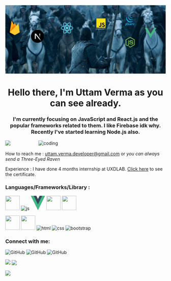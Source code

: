 <img src="jon.jpg" />
<h1 align="center">Hello there, I'm Uttam Verma as you can see already.</h1>
<h3 align="center"> I'm currently focusing on JavaScript and React.js and the popular frameworks related to them. I like Firebase idk why. Recently I've started learning Node.js also. </h3>
<img align="right" alt="coding" width="400" src="https://www.sarvika.com/wp-content/uploads/2021/03/Backend-Developer-Python-GIF-Dribble.gif">

<p align="left"> <img src="https://komarev.com/ghpvc/?username=imuv21&label=Profile%20views&color=0e75b6&style=flat" /> </p>

How to reach me : uttam.verma.developer@gmail.com or *you can always send a Three-Eyed Raven*

Experience : I have done 4 months internship at UXDLAB. <a href="https://drive.google.com/file/d/1-2leV5D_c7L5QOi-LkOUlShNMZhjaArP/view?usp=drive_link" >Click here</a> to see the certificate. 
<h3 align="left">Languages/Frameworks/Library :</h3>
<p align="left"> 
 <a herf="https://www.w3schools.com/react/default.asp"><img src="https://cdn4.iconfinder.com/data/icons/logos-3/600/React.js_logo-256.png" width="45" height="45" > </a>
<a herf="https://www.w3schools.com/js/default.asp"><img src="https://cdn2.iconfinder.com/data/icons/designer-skills/128/code-programming-javascript-software-develop-command-language-512.png" alt="js" width="45" height="45"> </a>
 <a herf="https://www.w3schools.com/react/default.asp" ><img src="pngwing.com.png" width="45" height="45" /></a>
 <a herf="https://www.w3schools.com/jquery/default.asp"><img src="https://cdn2.iconfinder.com/data/icons/designer-skills/128/code-programming-javascript-jquery-develop-framework-language-256.png" width="45" height="45" /></a>
 <a herf="https://www.w3schools.com/next/default.asp"><img src="https://cdn1.iconfinder.com/data/icons/akar-vol-1/24/nextjs-fill-256.png" width="45" height="45" /></a>
</p>
 <p>
 <a herf="https://www.w3schools.com/node/default.asp"><img src="https://cdn4.iconfinder.com/data/icons/logos-and-brands/512/233_Node_Js_logo-256.png" width="45" height="45" /></a>
  <a herf="https://www.w3schools.com/firebase/default.asp"><img src="https://cdn4.iconfinder.com/data/icons/google-i-o-2016/512/google_firebase-256.png" width="45" height="45" /></a>
<a herf="https://www.w3schools.com/html/default.asp"><img src="https://images.vexels.com/media/users/3/166383/isolated/preview/6024bc5746d7436c727825dc4fc23c22-html-programming-language-icon.png" alt="html" width="45" height="45"> </a>
<a herf="https://www.w3schools.com/css/default.asp"><img src="https://upload.wikimedia.org/wikipedia/commons/thumb/d/d5/CSS3_logo_and_wordmark.svg/726px-CSS3_logo_and_wordmark.svg.png" alt="css" width="45" height="45"> </a>
<a herf="https://www.w3schools.com/bootstrap/bootstrap_ver.asp"><img src="https://upload.wikimedia.org/wikipedia/commons/thumb/b/b2/Bootstrap_logo.svg/1280px-Bootstrap_logo.svg.png" alt="bootstrap" width="45" height="40"> </a>
 </p>
 
 
 
<h3 align="left">Connect with me:</h3>
<p align="left">
<a herf="https://www.linkedin.com/in/imuv21"><img src="https://static-00.iconduck.com/assets.00/linkedin-icon-512x512-vkm0drb1.png" alt="GitHub" height='45'> </a>
<a herf="https://instagram.com/imuv21"><img src="https://upload.wikimedia.org/wikipedia/commons/thumb/5/58/Instagram-Icon.png/1025px-Instagram-Icon.png" alt="GitHub" height='45'> </a>
<a herf="https://www.facebook.com/uttam.uv.10"><img src="https://1000logos.net/wp-content/uploads/2017/02/Facebook-Logosu.png" alt="GitHub" height='45'> </a>
</p>

<p><img align="left" src="https://github-readme-stats.vercel.app/api/top-langs?username=imuv21&show_icons=true&locale=en&layout=compact"  /></p>

<p>&nbsp;<img align="center" src="https://github-readme-stats.vercel.app/api?username=imuv21&show_icons=true&locale=en"  /></p>

<p><img align="center" src="https://github-readme-streak-stats.herokuapp.com/?user=imuv21&"  /></p>
